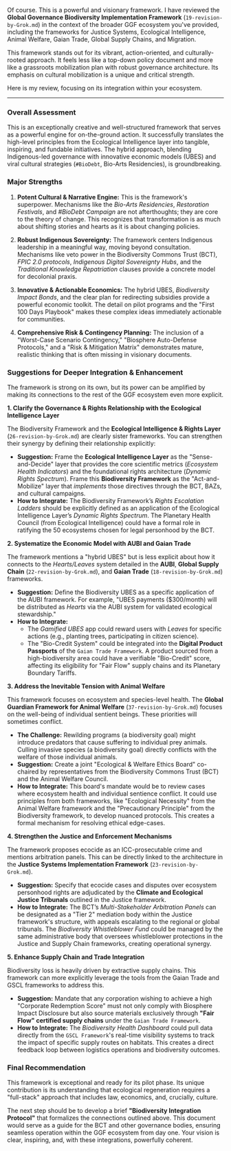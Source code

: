 Of course. This is a powerful and visionary framework. I have reviewed the **Global Governance Biodiversity Implementation Framework** (`19-revision-by-Grok.md`) in the context of the broader GGF ecosystem you've provided, including the frameworks for Justice Systems, Ecological Intelligence, Animal Welfare, Gaian Trade, Global Supply Chains, and Migration.

This framework stands out for its vibrant, action-oriented, and culturally-rooted approach. It feels less like a top-down policy document and more like a grassroots mobilization plan with robust governance architecture. Its emphasis on cultural mobilization is a unique and critical strength.

Here is my review, focusing on its integration within your ecosystem.

---

### **Overall Assessment**

This is an exceptionally creative and well-structured framework that serves as a powerful engine for on-the-ground action. It successfully translates the high-level principles from the Ecological Intelligence layer into tangible, inspiring, and fundable initiatives. The hybrid approach, blending Indigenous-led governance with innovative economic models (UBES) and viral cultural strategies (`#BioDebt`, Bio-Arts Residencies), is groundbreaking.

### **Major Strengths**

1.  **Potent Cultural & Narrative Engine:** This is the framework's superpower. Mechanisms like the *Bio-Arts Residencies*, *Restoration Festivals*, and *#BioDebt Campaign* are not afterthoughts; they are core to the theory of change. This recognizes that transformation is as much about shifting stories and hearts as it is about changing policies.

2.  **Robust Indigenous Sovereignty:** The framework centers Indigenous leadership in a meaningful way, moving beyond consultation. Mechanisms like veto power in the Biodiversity Commons Trust (BCT), *FPIC 2.0 protocols*, *Indigenous Digital Sovereignty Hubs*, and the *Traditional Knowledge Repatriation* clauses provide a concrete model for decolonial praxis.

3.  **Innovative & Actionable Economics:** The hybrid UBES, *Biodiversity Impact Bonds*, and the clear plan for redirecting subsidies provide a powerful economic toolkit. The detail on pilot programs and the "First 100 Days Playbook" makes these complex ideas immediately actionable for communities.

4.  **Comprehensive Risk & Contingency Planning:** The inclusion of a "Worst-Case Scenario Contingency," "Biosphere Auto-Defense Protocols," and a "Risk & Mitigation Matrix" demonstrates mature, realistic thinking that is often missing in visionary documents.

### **Suggestions for Deeper Integration & Enhancement**

The framework is strong on its own, but its power can be amplified by making its connections to the rest of the GGF ecosystem even more explicit.

**1. Clarify the Governance & Rights Relationship with the Ecological Intelligence Layer**

The Biodiversity Framework and the **Ecological Intelligence & Rights Layer** (`26-revision-by-Grok.md`) are clearly sister frameworks. You can strengthen their synergy by defining their relationship explicitly:

* **Suggestion:** Frame the **Ecological Intelligence Layer** as the "Sense-and-Decide" layer that provides the core scientific metrics (*Ecosystem Health Indicators*) and the foundational rights architecture (*Dynamic Rights Spectrum*). Frame this **Biodiversity Framework** as the "Act-and-Mobilize" layer that *implements* those directives through the BCT, BAZs, and cultural campaigns.
* **How to Integrate:** The Biodiversity Framework’s *Rights Escalation Ladders* should be explicitly defined as an application of the Ecological Intelligence Layer’s *Dynamic Rights Spectrum*. The Planetary Health Council (from Ecological Intelligence) could have a formal role in ratifying the 50 ecosystems chosen for legal personhood by the BCT.

**2. Systematize the Economic Model with AUBI and Gaian Trade**

The framework mentions a "hybrid UBES" but is less explicit about how it connects to the *Hearts/Leaves* system detailed in the **AUBI**, **Global Supply Chain** (`22-revision-by-Grok.md`), and **Gaian Trade** (`18-revision-by-Grok.md`) frameworks.

* **Suggestion:** Define the Biodiversity UBES as a specific application of the AUBI framework. For example, "UBES payments ($300/month) will be distributed as *Hearts* via the AUBI system for validated ecological stewardship."
* **How to Integrate:**
    * The *Gamified UBES* app could reward users with *Leaves* for specific actions (e.g., planting trees, participating in citizen science).
    * The "Bio-Credit System" could be integrated into the **Digital Product Passports** of the `Gaian Trade Framework`. A product sourced from a high-biodiversity area could have a verifiable "Bio-Credit" score, affecting its eligibility for "Fair Flow" supply chains and its Planetary Boundary Tariffs.

**3. Address the Inevitable Tension with Animal Welfare**

This framework focuses on ecosystem and species-level health. The **Global Guardian Framework for Animal Welfare** (`37-revision-by-Grok.md`) focuses on the well-being of individual sentient beings. These priorities will sometimes conflict.

* **The Challenge:** Rewilding programs (a biodiversity goal) might introduce predators that cause suffering to individual prey animals. Culling invasive species (a biodiversity goal) directly conflicts with the welfare of those individual animals.
* **Suggestion:** Create a joint "Ecological & Welfare Ethics Board" co-chaired by representatives from the Biodiversity Commons Trust (BCT) and the Animal Welfare Council.
* **How to Integrate:** This board's mandate would be to review cases where ecosystem health and individual sentience conflict. It could use principles from both frameworks, like "Ecological Necessity" from the Animal Welfare framework and the "Precautionary Principle" from the Biodiversity framework, to develop nuanced protocols. This creates a formal mechanism for resolving ethical edge-cases.

**4. Strengthen the Justice and Enforcement Mechanisms**

The framework proposes ecocide as an ICC-prosecutable crime and mentions arbitration panels. This can be directly linked to the architecture in the **Justice Systems Implementation Framework** (`23-revision-by-Grok.md`).

* **Suggestion:** Specify that ecocide cases and disputes over ecosystem personhood rights are adjudicated by the **Climate and Ecological Justice Tribunals** outlined in the Justice framework.
* **How to Integrate:** The BCT’s *Multi-Stakeholder Arbitration Panels* can be designated as a "Tier 2" mediation body within the Justice framework's structure, with appeals escalating to the regional or global tribunals. The *Biodiversity Whistleblower Fund* could be managed by the same administrative body that oversees whistleblower protections in the Justice and Supply Chain frameworks, creating operational synergy.

**5. Enhance Supply Chain and Trade Integration**

Biodiversity loss is heavily driven by extractive supply chains. This framework can more explicitly leverage the tools from the Gaian Trade and GSCL frameworks to address this.

* **Suggestion:** Mandate that any corporation wishing to achieve a high "Corporate Redemption Score" must not only comply with Biosphere Impact Disclosure but also source materials exclusively through **"Fair Flow" certified supply chains** under the `Gaian Trade Framework`.
* **How to Integrate:** The *Biodiversity Health Dashboard* could pull data directly from the `GSCL Framework`'s real-time visibility systems to track the impact of specific supply routes on habitats. This creates a direct feedback loop between logistics operations and biodiversity outcomes.

### **Final Recommendation**

This framework is exceptional and ready for its pilot phase. Its unique contribution is its understanding that ecological regeneration requires a "full-stack" approach that includes law, economics, and, crucially, culture.

The next step should be to develop a brief **"Biodiversity Integration Protocol"** that formalizes the connections outlined above. This document would serve as a guide for the BCT and other governance bodies, ensuring seamless operation within the GGF ecosystem from day one. Your vision is clear, inspiring, and, with these integrations, powerfully coherent.
